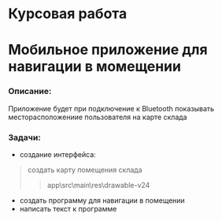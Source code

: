 # Курсовая работа
# Мобильное приложение для навигации в момещении

### Описание:
Приложение будет при подключение к Bluetooth показывать месторасположениие пользователя на карте склада

### Задачи:
-  создание интерфейса:
  >  создать карту помещения склада
  > > app\src\main\res\drawable-v24
- создать программу для навигации в помещении
- написать текст к программе 

